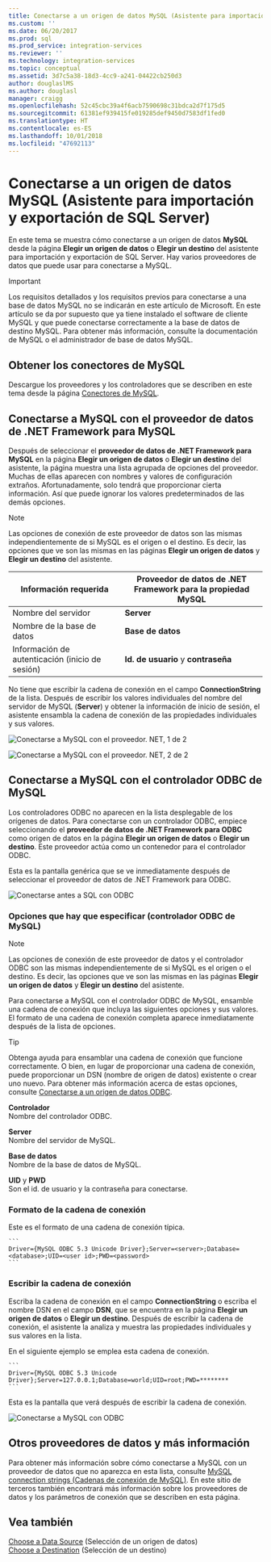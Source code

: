 ```yaml
---
title: Conectarse a un origen de datos MySQL (Asistente para importación y exportación de SQL Server) | Microsoft Docs
ms.custom: ''
ms.date: 06/20/2017
ms.prod: sql
ms.prod_service: integration-services
ms.reviewer: ''
ms.technology: integration-services
ms.topic: conceptual
ms.assetid: 3d7c5a38-18d3-4cc9-a241-04422cb250d3
author: douglaslMS
ms.author: douglasl
manager: craigg
ms.openlocfilehash: 52c45cbc39a4f6acb7590698c31bdca2d7f175d5
ms.sourcegitcommit: 61381ef939415fe019285def9450d7583df1fed0
ms.translationtype: HT
ms.contentlocale: es-ES
ms.lasthandoff: 10/01/2018
ms.locfileid: "47692113"
---
```

# <a name="connect-to-a-mysql-data-source-sql-server-import-and-export-wizard"></a>Conectarse a un origen de datos MySQL (Asistente para importación y exportación de SQL Server)
En este tema se muestra cómo conectarse a un origen de datos **MySQL** desde la página **Elegir un origen de datos** o **Elegir un destino** del asistente para importación y exportación de SQL Server. Hay varios proveedores de datos que puede usar para conectarse a MySQL.

> [!IMPORTANT]
> Los requisitos detallados y los requisitos previos para conectarse a una base de datos MySQL no se indicarán en este artículo de Microsoft. En este artículo se da por supuesto que ya tiene instalado el software de cliente MySQL y que puede conectarse correctamente a la base de datos de destino MySQL. Para obtener más información, consulte la documentación de MySQL o el administrador de base de datos MySQL.

## <a name="get-the-mysql-connectors"></a>Obtener los conectores de MySQL
Descargue los proveedores y los controladores que se describen en este tema desde la página [Conectores de MySQL](https://dev.mysql.com/downloads/connector/).

## <a name="connect-to-mysql-with-the-net-framework-data-provider-for-mysql"></a>Conectarse a MySQL con el proveedor de datos de .NET Framework para MySQL
Después de seleccionar el **proveedor de datos de .NET Framework para MySQL** en la página **Elegir un origen de datos** o **Elegir un destino** del asistente, la página muestra una lista agrupada de opciones del proveedor. Muchas de ellas aparecen con nombres y valores de configuración extraños. Afortunadamente, solo tendrá que proporcionar cierta información. Así que puede ignorar los valores predeterminados de las demás opciones.

> [!NOTE]
> Las opciones de conexión de este proveedor de datos son las mismas independientemente de si MySQL es el origen o el destino. Es decir, las opciones que ve son las mismas en las páginas **Elegir un origen de datos** y **Elegir un destino** del asistente.

|Información requerida|Proveedor de datos de .NET Framework para la propiedad MySQL|
|---|---|
|Nombre del servidor|**Server**|
|Nombre de la base de datos|**Base de datos**|
|Información de autenticación (inicio de sesión)|**Id. de usuario** y **contraseña**|

No tiene que escribir la cadena de conexión en el campo **ConnectionString** de la lista. Después de escribir los valores individuales del nombre del servidor de MySQL (**Server**) y obtener la información de inicio de sesión, el asistente ensambla la cadena de conexión de las propiedades individuales y sus valores. 

![Conectarse a MySQL con el proveedor. NET, 1 de 2](../../integration-services/import-export-data/media/connect-to-mysql-with-the-net-provider-1-of-2.png)

![Conectarse a MySQL con el proveedor. NET, 2 de 2](../../integration-services/import-export-data/media/connect-to-mysql-with-the-net-provider-2-of-2.png)

## <a name="connect-to-mysql-with-the-mysql-odbc-driver"></a>Conectarse a MySQL con el controlador ODBC de MySQL
Los controladores ODBC no aparecen en la lista desplegable de los orígenes de datos. Para conectarse con un controlador ODBC, empiece seleccionando el **proveedor de datos de .NET Framework para ODBC** como origen de datos en la página **Elegir un origen de datos** o **Elegir un destino**. Este proveedor actúa como un contenedor para el controlador ODBC.

Esta es la pantalla genérica que se ve inmediatamente después de seleccionar el proveedor de datos de .NET Framework para ODBC.

![Conectarse antes a SQL con ODBC](../../integration-services/import-export-data/media/connect-to-sql-with-odbc-before.jpg)

### <a name="options-to-specify-mysql-odbc-driver"></a>Opciones que hay que especificar (controlador ODBC de MySQL)

> [!NOTE]
> Las opciones de conexión de este proveedor de datos y el controlador ODBC son las mismas independientemente de si MySQL es el origen o el destino. Es decir, las opciones que ve son las mismas en las páginas **Elegir un origen de datos** y **Elegir un destino** del asistente.

Para conectarse a MySQL con el controlador ODBC de MySQL, ensamble una cadena de conexión que incluya las siguientes opciones y sus valores. El formato de una cadena de conexión completa aparece inmediatamente después de la lista de opciones.

> [!TIP]
> Obtenga ayuda para ensamblar una cadena de conexión que funcione correctamente. O bien, en lugar de proporcionar una cadena de conexión, puede proporcionar un DSN (nombre de origen de datos) existente o crear uno nuevo. Para obtener más información acerca de estas opciones, consulte [Conectarse a un origen de datos ODBC](../../integration-services/import-export-data/connect-to-an-odbc-data-source-sql-server-import-and-export-wizard.md).

**Controlador**  
Nombre del controlador ODBC.

**Server**  
Nombre del servidor de MySQL. 

**Base de datos**  
Nombre de la base de datos de MySQL.

**UID** y **PWD**   
Son el id. de usuario y la contraseña para conectarse.

### <a name="connection-string-format"></a>Formato de la cadena de conexión
Este es el formato de una cadena de conexión típica.

    ```
    Driver={MySQL ODBC 5.3 Unicode Driver};Server=<server>;Database=<database>;UID=<user id>;PWD=<password>
    ```

### <a name="enter-the-connection-string"></a>Escribir la cadena de conexión
Escriba la cadena de conexión en el campo **ConnectionString** o escriba el nombre DSN en el campo **DSN**, que se encuentra en la página **Elegir un origen de datos** o **Elegir un destino**. Después de escribir la cadena de conexión, el asistente la analiza y muestra las propiedades individuales y sus valores en la lista.

En el siguiente ejemplo se emplea esta cadena de conexión.

    ```
    Driver={MySQL ODBC 5.3 Unicode Driver};Server=127.0.0.1;Database=world;UID=root;PWD=********
    ```

Esta es la pantalla que verá después de escribir la cadena de conexión.

![Conectarse a MySQL con ODBC](../../integration-services/import-export-data/media/connect-to-mysql-with-odbc.png)

## <a name="other-data-providers-and-more-info"></a>Otros proveedores de datos y más información
Para obtener más información sobre cómo conectarse a MySQL con un proveedor de datos que no aparezca en esta lista, consulte [MySQL connection strings (Cadenas de conexión de MySQL)](https://www.connectionstrings.com/mysql/). En este sitio de terceros también encontrará más información sobre los proveedores de datos y los parámetros de conexión que se describen en esta página.

## <a name="see-also"></a>Vea también
[Choose a Data Source](../../integration-services/import-export-data/choose-a-data-source-sql-server-import-and-export-wizard.md) (Selección de un origen de datos)  
[Choose a Destination](../../integration-services/import-export-data/choose-a-destination-sql-server-import-and-export-wizard.md) (Selección de un destino)

